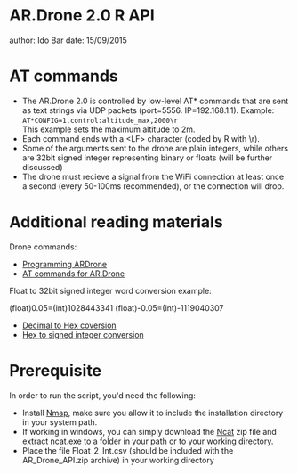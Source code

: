 AR.Drone 2.0 R API
========================================================
author: Ido Bar
date: 15/09/2015

AT commands
========================================================

- The AR.Drone 2.0 is controlled by low-level AT* commands that are sent as text strings via UDP packets (port=5556. IP=192.168.1.1).
Example: ```AT*CONFIG=1,control:altitude_max,2000\r```  
This example sets the maximum altitude to 2m.
- Each command ends with a \<LF\> character (coded by R with \r).
- Some of the arguments sent to the drone are plain integers, while others are 32bit signed integer representing binary or floats (will be further discussed)
- The drone must recieve a signal from the WiFi connection at least once a second (every 50-100ms recommended), or the connection will drop.


Additional reading materials
========================================================
Drone commands:
- [Programming ARDrone](http://www.robotappstore.com/Knowledge-Base/Programming-ARDrone/101.html)
- [AT commands for AR.Drone](https://abstract.cs.washington.edu/~shwetak/classes/ee472/assignments/lab4/drone_api.pdf)  

Float to 32bit signed integer word conversion example:

(float)0.05=(int)1028443341 
(float)-0.05=(int)-1119040307

- [Decimal to Hex coversion](http://www.h-schmidt.net/FloatConverter/IEEE754.html)
- [Hex to signed integer conversion](http://www.binaryconvert.com/convert_signed_int.html)

Prerequisite
========================================================

In order to run the script, you'd need the following:

- Install [Nmap](https://nmap.org/download.html), make sure you allow it to include the installation directory in your system path.
- If working in windows, you can simply download the [Ncat](http://nmap.org/dist/ncat-portable-5.59BETA1.zip) zip file and extract ncat.exe to a folder in your path or to your working directory.
- Place the file Float_2_Int.csv (should be included with the AR_Drone_API.zip archive) in your working directory

